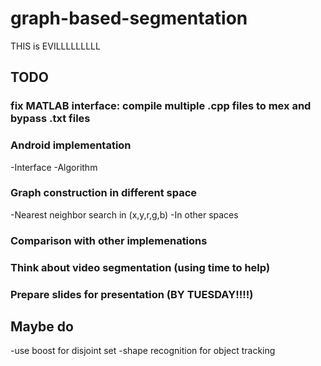 # graph-based-segmentation
THIS is EVILLLLLLLLL

## TODO
### fix MATLAB interface: compile multiple .cpp files to mex and bypass .txt files
### Android implementation
-Interface
-Algorithm
### Graph construction in different space
-Nearest neighbor search in (x,y,r,g,b)
-In other spaces
### Comparison with other implemenations
### Think about video segmentation (using time to help)
### Prepare slides for presentation (BY TUESDAY!!!!)


## Maybe do
-use boost for disjoint set
-shape recognition for object tracking
